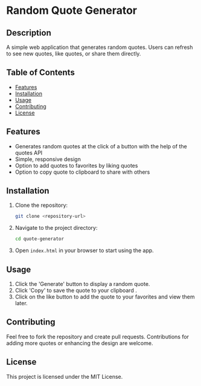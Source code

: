 # Random Quote Generator

## Description
A simple web application that generates random quotes. Users can refresh to see new quotes, like quotes, or share them directly.

## Table of Contents
- [Features](#features)
- [Installation](#installation)
- [Usage](#usage)
- [Contributing](#contributing)
- [License](#license)

## Features
- Generates random quotes at the click of a button with the help of the quotes API
- Simple, responsive design
- Option to add quotes to favorites by liking quotes
- Option to copy quote to clipboard to share with others

## Installation
1. Clone the repository:
   ```bash
   git clone <repository-url>
   ```
2. Navigate to the project directory:
   ```bash
   cd quote-generator
   ```
3. Open `index.html` in your browser to start using the app.

## Usage
1. Click the 'Generate' button to display a random quote.
2. Click 'Copy' to save the quote to your clipboard .
3. Click on the like button to add the quote to your favorites and view them later.

## Contributing
Feel free to fork the repository and create pull requests. Contributions for adding more quotes or enhancing the design are welcome.

## License
This project is licensed under the MIT License.

